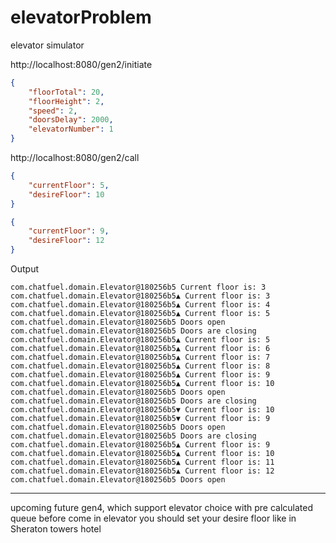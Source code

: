 # elevatorProblem
elevator simulator

http://localhost:8080/gen2/initiate
```json
{
    "floorTotal": 20,
    "floorHeight": 2,
    "speed": 2,
    "doorsDelay": 2000,
    "elevatorNumber": 1
}
```

http://localhost:8080/gen2/call
```json
{
    "currentFloor": 5,
    "desireFloor": 10
}
```
```json
{
    "currentFloor": 9,
    "desireFloor": 12
}
```

Output

```
com.chatfuel.domain.Elevator@180256b5 Current floor is: 3
com.chatfuel.domain.Elevator@180256b5▲ Current floor is: 3
com.chatfuel.domain.Elevator@180256b5▲ Current floor is: 4
com.chatfuel.domain.Elevator@180256b5▲ Current floor is: 5
com.chatfuel.domain.Elevator@180256b5 Doors open
com.chatfuel.domain.Elevator@180256b5 Doors are closing
com.chatfuel.domain.Elevator@180256b5▲ Current floor is: 5
com.chatfuel.domain.Elevator@180256b5▲ Current floor is: 6
com.chatfuel.domain.Elevator@180256b5▲ Current floor is: 7
com.chatfuel.domain.Elevator@180256b5▲ Current floor is: 8
com.chatfuel.domain.Elevator@180256b5▲ Current floor is: 9
com.chatfuel.domain.Elevator@180256b5▲ Current floor is: 10
com.chatfuel.domain.Elevator@180256b5 Doors open
com.chatfuel.domain.Elevator@180256b5 Doors are closing
com.chatfuel.domain.Elevator@180256b5▼ Current floor is: 10
com.chatfuel.domain.Elevator@180256b5▼ Current floor is: 9
com.chatfuel.domain.Elevator@180256b5 Doors open
com.chatfuel.domain.Elevator@180256b5 Doors are closing
com.chatfuel.domain.Elevator@180256b5▲ Current floor is: 9
com.chatfuel.domain.Elevator@180256b5▲ Current floor is: 10
com.chatfuel.domain.Elevator@180256b5▲ Current floor is: 11
com.chatfuel.domain.Elevator@180256b5▲ Current floor is: 12
com.chatfuel.domain.Elevator@180256b5 Doors open
```

___________________________________________________________
upcoming future
gen4, which support elevator choice with pre calculated queue
before come in elevator you should set your desire floor
like in Sheraton towers hotel

[logo]: https://github.com/mikesockor/elevatorProblem/blob/master/src/main/resources/995.jpg "Sheraton elevators"